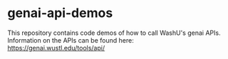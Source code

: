 # genai-api-demos
This repository contains code demos of how to call WashU's genai APIs. Information on the APIs can be found here: https://genai.wustl.edu/tools/api/
